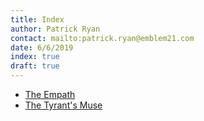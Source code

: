 ```yaml
---
title: Index
author: Patrick Ryan
contact: mailto:patrick.ryan@emblem21.com
date: 6/6/2019
index: true
draft: true
---
```

* [The Empath](/2005/06/01/The-Empath)
* [The Tyrant's Muse](/2018/06/03/The-Tyrants-Muse)
